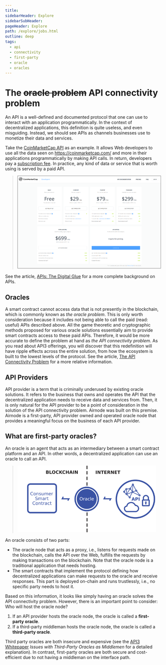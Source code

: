 ```yaml
---
title:
sidebarHeader: Explore
sidebarSubHeader:
pageHeader: Explore
path: /explore/jobs.html
outline: deep
tags:
  - api
  - connectivity
  - first-party
  - oracle
  - oracles
---
```


<PageHeader/>

# The ~~oracle problem~~ API connectivity problem

An API is a well-defined and documented protocol that one can use to interact
with an application programmatically. In the context of decentralized
applications, this definition is quite useless, and even misguiding. Instead, we
should see APIs as channels businesses use to monetize their data and services.

Take the [CoinMarketCap API](https://coinmarketcap.com/api/)<ExternalLinkImage/>
as an example. It allows Web developers to use all the data seen on
https://coinmarketcap.com/<ExternalLinkImage/> and more in their applications
programmatically by making API calls. In return, developers pay a
[subscription fee](https://coinmarketcap.com/api/pricing/)<ExternalLinkImage/>.
In practice, any kind of data or service that is worth using is served by a paid
API.

> <img src="../assets/images/coinmarketcap.png" width="500" style="border:solid gray 1px;">

See the article,
[APIs: The Digital Glue](https://medium.com/api3/apis-the-digital-glue-7ac87566e773)<ExternalLinkImage/>
for a more complete background on APIs.

## Oracles

A smart contract cannot access data that is not presently in the blockchain,
which is commonly known as _the oracle problem_. This is only worth
consideration because it includes not being able to call the paid (read: useful)
APIs described above. All the game theoretic and cryptographic methods proposed
for various oracle solutions essentially aim to provide smart contracts access
to these paid APIs. Therefore, it would be more accurate to define the problem
at hand as _the API connectivity problem_. As you read about API3 offerings, you
will discover that this redefinition will have ripple effects across the entire
solution, from how the ecosystem is built to the lowest levels of the protocol.
See the article,
[The API Connectivity Problem](https://medium.com/api3/the-api-connectivity-problem-bd7fa0420636)<ExternalLinkImage/>
for a more relative information.

## API Providers

API provider is a term that is criminally underused by existing oracle
solutions. It refers to the business that owns and operates the API that the
decentralized application needs to receive data and services from. Then, it is
only natural for the API provider to be a point of consideration in the solution
of the API connectivity problem. Airnode was built on this premise. Airnode is a
first-party, API provider owned and operated oracle node that provides a
meaningful focus on the business of each API provider.

## What are first-party oracles?

An oracle is an agent that acts as an intermediary between a smart contract
platform and an API. In other words, a decentralized application can use an
oracle to call an API.

> <img src="../assets/images/oracle.png" width="450"/>

An oracle consists of two parts:

- The oracle node that acts as a proxy, i.e., listens for requests made on the
  blockchain, calls the API over the Web, fulfills the requests by making
  transactions on the blockchain. Note that the oracle node is a traditional
  application that needs hosting.
- The smart contracts that implement the protocol defining how decentralized
  applications can make requests to the oracle and receive responses. This part
  is deployed on-chain and runs trustlessly, i.e., no specific party needs to
  host it.

Based on this information, it looks like simply having an oracle solves the API
connectivity problem. However, there is an important point to consider: Who will
host the oracle node?

1. If an API provider hosts the oracle node, the oracle is called a
   **first-party oracle**.
2. If a third-party middleman hosts the oracle node, the oracle is called a
   **third-party oracle**.

<!-- _See our article,
First-Party vs Third-Party Oracles
for a comparison of the two types of oracles._ -->

Third party oracles are both insecure and expensive (see the
<a href="/api3-whitepaper-v1.0.3.pdf#page=10" target="_blank">API3
Whitepaper</a><externalLinkImage/> _Issues with Third-Party Oracles as
Middlemen_ for a detailed explanation). In contrast, first-party oracles are
both secure and cost-efficient due to not having a middleman on the interface
path.
